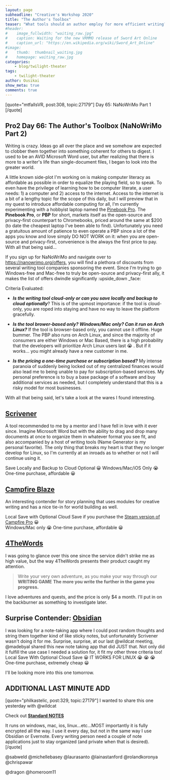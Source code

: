 ```yaml
---
layout: page
subheadline: "Creative's Workshop 2020"
title: "The Author's Toolbox"
teaser: "What tools should an author employ for more efficient writing?"
#header:
#    image_fullwidth: "waiting_raw.jpg"
#    caption: Waiting for the new VRMMO release of Sword Art Online
#    caption_url: "https://en.wikipedia.org/wiki/Sword_Art_Online"
#image:
#    thumb:  thumbnail_waiting.jpg
#    homepage: waiting_raw.jpg
categories:
    - blog/twilight-theater
tags:
    - twilight-theater
author: Ousikai
show_meta: true
comments: true
---
```

[quote="mtfallsVR, post:308, topic:27179"]
Day 65: NaNoWriMo Part 1
[/quote]

## Pro2 Day 66: The Author's Toolbox (NaNoWriMo Part 2)
Writing is crazy. Ideas go all over the place and we somehow are expected to clobber them together into something coherent for others to digest. I used to be an AVID Microsoft Word user, but after realizing that there is more to a writer's life than single-document files, I began to look into the greater world. 

A little known side-plot I'm working on is making computer literacy as affordable as possible in order to equalize the playing field, so to speak. To even have the privilege of learning how to be computer literate, a user needs: 1) a computer and 2) access to the internet. Access to the internet is a bit of a lengthy topic for the scope of this daily, but I will preview that in my quest to introduce affordable computing for all, I'm currently experimenting with a hobbyist laptop named the [Pinebook Pro](https://pine64.com/product/14%e2%80%b3-pinebook-pro-linux-laptop-ansi-us-keyboard/?v=0446c16e2e66). The **Pinebook Pro**, or **PBP** for short, markets itself as the open-source and privacy-first counterpart to Chromebooks, priced around the same at $200 (to date the cheapest laptop I've been able to find). Unfortunately you need a gratuitous amount of patience to even operate a PBP since a lot of the apps you know and love simply DO NOT WORK on it: when you are open-source and privacy-first, convenience is the always the first price to pay.  With all that being said...

If you sign up for NaNoWriMo and navigate over to https://nanowrimo.org/offers, you will find a plethora of discounts from several writing tool companies sponsoring the event. Since I'm trying to go Windows-free and Mac-free to truly be open-source and privacy-first ally, it makes the list of offers dwindle significantly :upside_down _face:

Criteria Evaluated:

* ***Is the writing tool cloud-only or can you save locally and backup to cloud optionally***? This is  of the upmost importance: if the tool is cloud-only, you are roped into staying and have no way to leave the platform gracefully. 

* ***Is the tool brower-based only? Windows/Mac only? Can it run on Arch Linux?*** If the tool is browser-based only, you cannot use it offline. Huge bummer. The PBP also runs on Arch Linux, and since the majority of consumers are either Windows or Mac Based, there is a high probability that the developers will prioritize Arch Linux users last :sob: . But if it works... you might already have a new customer in me. 
* ***Is the pricing a one-time purchase or subscription based?*** My intense paranoia of suddenly being locked out of my centralized finances would also lead me to being unable to pay for subscription-based services. My personal preference is to buy a base package of a software and buy additional services as needed, but I completely understand that this is a risky model for most businesses. 

With all that being said, let's take a look at the wares I found interesting.

## [Scrivener](https://www.literatureandlatte.com)
A tool recommended to me by a mentor and I have fell in love with it ever since. Imagine Microsoft Word but with the ability to drag and drop many documents at once to organize them in whatever format you see fit, and also accompanied by a host of writing tools (Name Generator is my personal favorite). The only thing that breaks my heart is that they no longer develop for Linux, so I'm currently at an inroads as to whether or not I will continue using it.

Save Locally and Backup to Cloud Optional :grinning:
Windows/Mac/iOS Only :sob:
One-time purchase, affordable :grinning:
   
## [Campfire Blaze](https://www.campfiretechnology.com/blaze/)
An interesting contender for story planning that uses modules for creative writing and has a nice tie-in for world building as well. 

Local Save with Optional Cloud Save if you purchase the [Steam version of Campfire Pro](https://store.steampowered.com/app/965480/Campfire_Pro/) :grinning:  
Windows/Mac only :sob:
One-time purchase, affordable :grinning:

## [4TheWords](https://4thewords.com/web/features)
I was going to glance over this one since the service didn't strike me as high value, but the way 4TheWords presents their product caught my attention. 

>Write your very own adventure,
as you make your way through our</b>
**WRITING GAME**
**The more you write the further in the game you progress.**

I love adventures and quests, and the price is only $4 a month. I'll put in on the backburner as something to investigate later. 

## Surprise Contender: [Obsidian](https://obsidian.md/) 
I was looking for a note-taking app where I could post random thoughts and string them together kind of like sticky notes, but unfortunately Scrivener wasn't doing it for me. Surprise, surprise, at our last @wildcat meeting, @madebyal shared this new note taking app that did JUST that. Not only did it fulfill the use case I needed a solution for, it fit my other three criteria too!   
Local Save With Optional Cloud Save :grinning:
IT WORKS FOR LINUX :sob: :sob: :sob:
One-time purchase, extremely cheap :grinning:

I'll be looking more into this one tomorrow. 

## ADDITIONAL LAST MINUTE ADD
[quote="philkastelic, post:329, topic:27179"]
I wanted to share this one yesterday with @wildcat

Check out [ **Standard NOTES** ](https://standardnotes.org/)

It runs on windows, mac, ios, linux…etc…MOST importantly it is fully encrypted all the way. I use it every day, but not in the same way I use Obsidian or Evernote. Every writing person need a couple of note applications just to stay organized (and private when that is desired).
[/quote]



@sabweld @michellebasey @laurasanto @lainastanford @rolandkoronya  @chrispawar    

@dragon @homeroom11